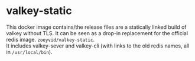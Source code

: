 # valkey-static

This docker image contains/the release files are a statically linked build of valkey without TLS. It can be seen as a drop-in replacement for the official redis image. `zoeyvid/valkey-static`. <br>
It includes valkey-sever and valkey-cli (with links to the old redis names, all in `/usr/local/bin`).
